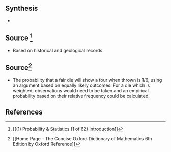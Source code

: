 ## Synthesis
- 
## Source [^1]
- Based on historical and geological records

## Source[^2]
- The probability that a fair die will show a four when thrown is $1/6$, using an argument based on equally likely outcomes. For a die which is weighted, observations would need to be taken and an empirical probability based on their relative frequency could be calculated.
## References

[^1]: [[(1) Probability & Statistics (1 of 62) Introduction]]
[^2]: [[Home Page - The Concise Oxford Dictionary of Mathematics 6th Edition by Oxford Reference]]